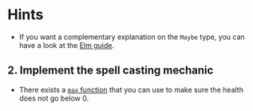 # Hints

- If you want a complementary explanation on the `Maybe` type, you can have a look at the [Elm guide][guide-maybe].

## 2. Implement the spell casting mechanic

- There exists a [`max` function][max] that you can use to make sure the health does not go below 0.

[guide-maybe]: https://guide.elm-lang.org/error_handling/maybe.html
[max]: https://package.elm-lang.org/packages/elm/core/latest/Basics#max

